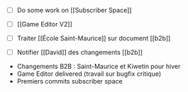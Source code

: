 - [ ] Do some work on [[Subscriber Space]]
- [ ] [[Game Editor V2]]
- [ ] Traiter [[École Saint-Maurice]] sur document [[b2b]]
- [ ] Notifier [[David]] des changements [[b2b]] 


- Changements B2B : Saint-Maurice et Kiwetin pour hiver
- Game Editor delivered (travail sur bugfix critique)
- Premiers commits subscriber space